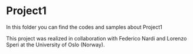 # Project1
In this folder you can find the codes and samples about Project1


This project was realized in collaboration with Federico Nardi and Lorenzo Speri at the University of Oslo (Norway).
